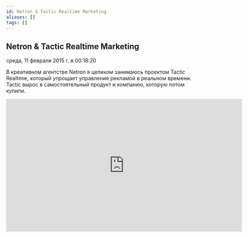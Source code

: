 ```yaml
---
id: Netron & Tactic Realtime Marketing
aliases: []
tags: []
---
```


## Netron & Tactic Realtime Marketing

среда, 11 февраля 2015 г. в 00:18:20

В креативном агентстве Netron я целиком занимаюсь проектом Tactic Realtime, который упрощает управление рекламой в реальном времени. Tactic вырос в самостоятельный продукт и компанию, которую потом купили.

<iframe title="vimeo-player" src="https://player.vimeo.com/video/91594498?h=5f53cafdb3" width="640" height="360" frameborder="0"    allowfullscreen></iframe>

